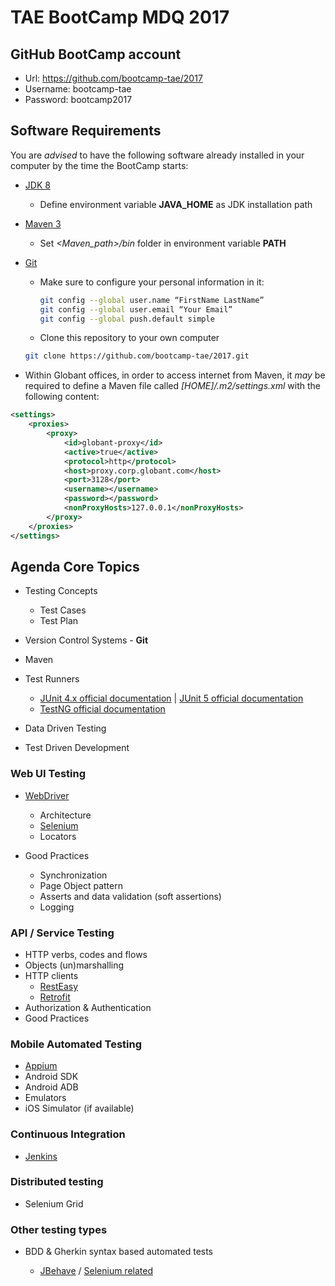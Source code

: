 # TAE BootCamp MDQ 2017

## GitHub BootCamp account

* Url: https://github.com/bootcamp-tae/2017
* Username: bootcamp-tae
* Password: bootcamp2017

## Software Requirements

You are *advised* to have the following software already installed in your computer by the time the BootCamp starts:   

* [JDK 8](http://www.oracle.com/technetwork/pt/java/javase/downloads/jdk8-downloads-2133151.html)

    * Define environment variable **JAVA_HOME** as JDK installation path

* [Maven 3](http://maven.apache.org/download.cgi)

    * Set _<Maven_path>/bin_ folder in environment variable **PATH**

* [Git](https://git-scm.com/downloads)

    * Make sure to configure your personal information in it:
                                      
       ```bash
       git config --global user.name “FirstName LastName”
       git config --global user.email “Your Email”
       git config --global push.default simple
       ```
       
    * Clone this repository to your own computer
    
    ```bash
    git clone https://github.com/bootcamp-tae/2017.git
    ```

* Within Globant offices, in order to access internet from Maven, it *may* be required to define a Maven file called _[HOME]/.m2/settings.xml_ with the following content:

```xml
<settings>
    <proxies>
        <proxy>
            <id>globant-proxy</id>
            <active>true</active>
            <protocol>http</protocol>
            <host>proxy.corp.globant.com</host>
            <port>3128</port>
            <username></username>
            <password></password>
            <nonProxyHosts>127.0.0.1</nonProxyHosts>
        </proxy>
    </proxies>
</settings>
```

## Agenda Core Topics

* Testing Concepts

    * Test Cases
    * Test Plan

* Version Control Systems - **Git**

* Maven

* Test Runners

    * [JUnit 4.x official documentation](http://junit.org/junit4/) | [JUnit 5 official documentation](http://junit.org/junit5/)
    * [TestNG official documentation](http://testng.org/doc/documentation-main.html) 
        
* Data Driven Testing
* Test Driven Development

### Web UI Testing

* [WebDriver](https://www.w3.org/TR/webdriver/) 

    * Architecture
    * [Selenium](http://www.seleniumhq.org/docs/)    
    * Locators

* Good Practices

    * Synchronization
    * Page Object pattern
    * Asserts and data validation (soft assertions)
    * Logging

### API / Service Testing

* HTTP verbs, codes and flows
* Objects (un)marshalling
* HTTP clients
    * [RestEasy](http://resteasy.jboss.org/)
    * [Retrofit](http://square.github.io/retrofit/)
* Authorization & Authentication
* Good Practices

### Mobile Automated Testing

* [Appium](http://appium.io/) 
* Android SDK
* Android ADB
* Emulators
* iOS Simulator (if available)

### Continuous Integration

* [Jenkins](https://jenkins.io/)

### Distributed testing

* Selenium Grid

### Other testing types

* BDD & Gherkin syntax based automated tests

    * [JBehave](http://jbehave.org/reference/latest/) / [Selenium related](http://jbehave.org/reference/web/stable/using-selenium.html)
    
